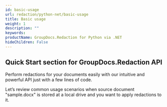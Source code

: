 ```yaml
---
id: basic-usage
url: redaction/python-net/basic-usage
title: Basic usage
weight: 1
description: ""
keywords: 
productName: GroupDocs.Redaction for Python via .NET
hideChildren: False
---
```

## Quick Start section for GroupDocs.Redaction API

Perform redactions for your documents easily with our intuitive and powerful API just with a few lines of code.

Let’s review common usage scenarios when source document "sample.docx" is stored at a local drive and you want to apply redactions to it.
